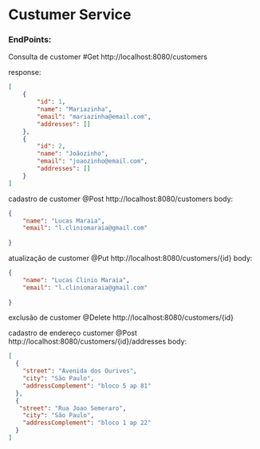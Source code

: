 # Custumer Service

### EndPoints:

Consulta de customer
#Get http://localhost:8080/customers

response: 
```json
[
    {
        "id": 1,
        "name": "Mariazinha",
        "email": "mariazinha@email.com",
        "addresses": []
    },
    {
        "id": 2,
        "name": "Joãozinho",
        "email": "joaozinho@email.com",
        "addresses": []
    }
]
```
cadastro de customer
@Post http://localhost:8080/customers
body:
```json
{
    "name": "Lucas Maraia",
    "email": "l.cliniomaraia@gmail.com"
   
}
```
atualização de customer
@Put http://localhost:8080/customers/{id}
body:
```json
{
    "name": "Lucas Clinio Maraia",
    "email": "l.cliniomaraia@gmail.com"
   
}
```
exclusão de customer
@Delete http://localhost:8080/customers/{id}

cadastro de endereço customer
@Post http://localhost:8080/customers/{id}/addresses
body:
```json
[
  {
    "street": "Avenida dos Ourives",
    "city": "São Paulo",
    "addressComplement": "bloco 5 ap 81"
  },
  {
   "street": "Rua Joao Semeraro",
    "city": "São Paulo",
    "addressComplement": "bloco 1 ap 22"
  }
]




